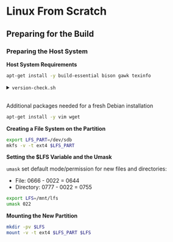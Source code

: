 # Linux From Scratch
## Preparing for the Build
### Preparing the Host System
**Host System Requirements**
```sh
apt-get install -y build-essential bison gawk texinfo
```

<details>
  <summary><code>version-check.sh</code></summary>

```sh
cat > version-check.sh << "EOF"
#!/bin/bash
# A script to list version numbers of critical development tools

# If you have tools installed in other directories, adjust PATH here AND
# in ~lfs/.bashrc (section 4.4) as well.

LC_ALL=C
PATH=/usr/bin:/bin

bail() { echo "FATAL: $1"; exit 1; }
grep --version > /dev/null 2> /dev/null || bail "grep does not work"
sed '' /dev/null || bail "sed does not work"
sort   /dev/null || bail "sort does not work"

ver_check()
{
   if ! type -p $2 &>/dev/null
   then
     echo "ERROR: Cannot find $2 ($1)"; return 1;
   fi
   v=$($2 --version 2>&1 | grep -E -o '[0-9]+\.[0-9\.]+[a-z]*' | head -n1)
   if printf '%s\n' $3 $v | sort --version-sort --check &>/dev/null
   then
     printf "OK:    %-9s %-6s >= $3\n" "$1" "$v"; return 0;
   else
     printf "ERROR: %-9s is TOO OLD ($3 or later required)\n" "$1";
     return 1;
   fi
}

ver_kernel()
{
   kver=$(uname -r | grep -E -o '^[0-9\.]+')
   if printf '%s\n' $1 $kver | sort --version-sort --check &>/dev/null
   then
     printf "OK:    Linux Kernel $kver >= $1\n"; return 0;
   else
     printf "ERROR: Linux Kernel ($kver) is TOO OLD ($1 or later required)\n" "$kver";
     return 1;
   fi
}

# Coreutils first because --version-sort needs Coreutils >= 7.0
ver_check Coreutils      sort     8.1 || bail "Coreutils too old, stop"
ver_check Bash           bash     3.2
ver_check Binutils       ld       2.13.1
ver_check Bison          bison    2.7
ver_check Diffutils      diff     2.8.1
ver_check Findutils      find     4.2.31
ver_check Gawk           gawk     4.0.1
ver_check GCC            gcc      5.4
ver_check "GCC (C++)"    g++      5.4
ver_check Grep           grep     2.5.1a
ver_check Gzip           gzip     1.3.12
ver_check M4             m4       1.4.10
ver_check Make           make     4.0
ver_check Patch          patch    2.5.4
ver_check Perl           perl     5.8.8
ver_check Python         python3  3.4
ver_check Sed            sed      4.1.5
ver_check Tar            tar      1.22
ver_check Texinfo        texi2any 5.0
ver_check Xz             xz       5.0.0
ver_kernel 5.4

if mount | grep -q 'devpts on /dev/pts' && [ -e /dev/ptmx ]
then echo "OK:    Linux Kernel supports UNIX 98 PTY";
else echo "ERROR: Linux Kernel does NOT support UNIX 98 PTY"; fi

alias_check() {
   if $1 --version 2>&1 | grep -qi $2
   then printf "OK:    %-4s is $2\n" "$1";
   else printf "ERROR: %-4s is NOT $2\n" "$1"; fi
}
echo "Aliases:"
alias_check awk GNU
alias_check yacc Bison
alias_check sh Bash

echo "Compiler check:"
if printf "int main(){}" | g++ -x c++ -
then echo "OK:    g++ works";
else echo "ERROR: g++ does NOT work"; fi
rm -f a.out

if [ "$(nproc)" = "" ]; then
   echo "ERROR: nproc is not available or it produces empty output"
else
   echo "OK: nproc reports $(nproc) logical cores are available"
fi
EOF
```
```sh
bash version-check.sh
```
</details>
<br>

Additional packages needed for a fresh Debian installation
```sh
apt-get install -y vim wget
```

**Creating a File System on the Partition**
```sh
export LFS_PART=/dev/sdb
mkfs -v -t ext4 $LFS_PART
```

**Setting the $LFS Variable and the Umask**

`umask` set default mode/permission for new files and directories:
- File: 0666 - 0022 = 0644
- Directory: 0777 - 0022 = 0755

```sh
export LFS=/mnt/lfs
umask 022
```

**Mounting the New Partition**
```sh
mkdir -pv $LFS
mount -v -t ext4 $LFS_PART $LFS
```
